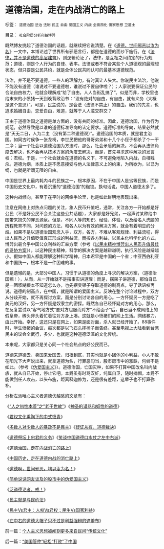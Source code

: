 # 道德治国，走在内战消亡的路上

标签： `道德治国` `法治` `法制` `民主` `自由` `爱国主义` `内战` `全面西化` `儒家思想` `卫道士` 

目录： `社会阶层分析利益博羿`

既然博友挑起了道德治国的话题，就继续把它说清楚。在《[道德，世间邪恶以汝为名](../../../2008/6/3/道德啊，世间邪恶，均以汝为名！.md)》一文中，本博论述了世界所有邪恶言行，都是在道德的面纱下施行。在《[法律，并不是道德的高层建筑](../../../2007/9/30/民主就是与民约法；法律并不是道德的上层建筑.md)》，则逻辑论证了，法律，是互相之间约定的行为规范；道德，则是个人行为的自律、表率。法律或者不符合某些个人道德观的最理想状态，但只要是公民共约，就是全体公民共同认可的最基本道德规范。



法治，并不是不要道德。一些人的理解力，有时真让人头大。你说民主法治，他说不能没有道德（谁说过不要道德啦，谁说过不要自律啦？）；人家说要保证公民的合法自由权力，他就会理解成“给了自由，人人当街乱搞了”。似是而非，学校里也给末来的小愤猪一天到晚背政治书：“没有绝对的自由，有自由，就有义务（大概是这个意思）”。可是，民主说的，是合法（法律不禁止）的自由。我们的先辈，也追求婚姻自由，恋爱自由，难道，就等于人人滥交群交？



正由于道德治国之道德是单方面的，没有共同的标准。因此，道德治国，作为行为规范，必然导致是以谁的道德标准导向的认定要求。道德标准的导向，结果必然就是“天无二日，人为二主（没有第二种道德观）”。道德治国的本质，就是君主治国。如同古时侯争一张龙椅，李世民把他的哥哥弟弟和十几个小侄子都杀了个一干二净；当一个社会以道德治国为方法时，那么，社会矛盾的解决，不会再从法律角度去解决，也不会再从技术方案的角度去解决，而是，首先寻求这种解决的发言权：君权。于是，一个社会就会在道德的名义下，不可避免地陷入内战，自相残杀。道德为纲，本质上是不愿意接受与他人法律意义上的约束，为所欲为，以已为纲，也就是所谓无限的自由。



中国是世界上最内耗内斗的民族之一，根本原因，不在于中国人是劣等民族，而是中国历史文化中，有着沉重的“道德治国”的枷锁。换句话说，中国人道德太多了。



这种内战倾向，甚至于在平时的网络争论里，也是如此鲜明地表现出来。



注意在网络上对热点问题的关注，象人民币升值吧，通常，关注各方一开始都是好公民（不是好公民不会关注这些公共话题），大家都是好兄弟，一起声讨某种给中国带来损失的罪恶源泉。但是，不同人等的知识、经验、体验，以及给名人洗脑的历程教育不同，对问题的方法，和各人以为有效的解决方案，就会有着明显的分歧。如果不是以道德治国观念入手，双方，各方，不难从客观规律、利益流程，得出人民币之升值贬值真正形成的利益流，而按各方利益，以民主化科学化的方式，博羿出最合乎中国公众利益的汇率方案（参考《[以民主精神博羿出人民币升值最佳的妥协方案](../../../2008/4/13/民主方式博羿出人民币升值最佳的妥协方案.md)》）。以这种民主精神，科学的解决方案是越辩越明，执行风险是越辩越小。假如中国人都能理解这种科学精神，日本迟早是中国的一个省；中亚西伯利亚和中国统一，根本不是一件困难的事。



但是遗憾的是，大部分中国人，习惯于从道德的角度上寻求的解决方案，（道德治国嘛！），从而，从一开始就不是摆事实讲道理；而是，摆架子讲道德，那怕自已是一团浆糊根本不知道怎么办，也先摆臭架子夺取道德的制高点，夺了话语权再说。道德的制高点，在中国，就是所谓的爱国主义。反映在整个讨论过程中，双方从分歧开始，就不再探讨方案，而是分别讨论各自的用心。一方怀疑另一方是吃了美元的汉奸，另一方怀疑是奴隶主的密探。既然各自已经怀疑对方的用心，那么，在反复尝试以“客气地方式”要对方屈服而对方“不给面子”后，自已当不成网络上的假皇帝，砖头斧头着忙着往对方身上凑。这就是小愤猪们的网上生活。网络暴力，由此开始。幸好，这还只是在网上，如果是面对面，杀人就已经开始了。88事件时，学生愤猪的会议，每次都是以飞石头摔椅子而告终。甚至电视上大陆看到台湾民主的议会全武行，多少，也就是这种道德泛滥的文化传统。



本来呢，大家都只是关心同一个社会热点的好公民而已。



道德来道德去，卖国来爱国去，归根到底，其实也就是小团体的小利益，小人不敢在阳光下大声说出来，就拿道德为名，行罪恶勾当，股市房市中的涨跌，何尝不是如此。（参考《[伪爱国主义](../../../2008/4/10/简单说说股市中的伪爱国主义.md)》）。道德治国，亡国灭种，如果不打算中国改名叫内战族，就从自已开始，停止它吧。本爵虽有时骂汉奸，纯属自卫，随时摘帽。本爵不能做到任人攻击，以头布施，距离释迦修为，还是很有差距，这辈子也不打算弥补。



分析左派唯心主义者道德优越感的文章有：

《[“人之初性本善”之“老于世故”](../../../2008/9/4/“人之初性本善”之“老于世故”.md)》《[神圣的谩骂和奴性的道德](../../../2009/4/12/神圣的愤怒谩骂和奴性的道德.md)》

《[君权文化熏陶下的中式愤青](../../../2008/8/23/君权文化熏陶下的中式愤青.md)》

《[多数人对少数人的暴政不是民主](../../../2008/10/6/俄国多数人对少数人暴政不是民主.md)》《[疑证从有，道德裁决](../../../2009/3/25/中国式诡辩：疑证从有，君权裁决.md)》

《[道德祭坛上忠君的义务](../../../2009/3/25/中国式诡辩：道德祭坛上忠君的义务.md)》《[笑谈中国道德口水仗之左中右派](../../../2009/1/28/笑谈中国道德口水仗之左中右派.md)》

《[道德治国，走在内战消亡的路上](../../../2008/7/30/道德治国，走在内战消亡的路上.md)》

《[中国历史，走在道德内战的消亡路上](../../../2008/10/25/明末历史在儒教道德口水仗中模糊.md)》

《[道德啊，世间邪恶，均以汝为名！](../../../2008/6/3/道德啊，世间邪恶，均以汝为名！.md)》

《[简单说说网友谈及的股市中的伪爱国主义](../../../2008/4/10/简单说说股市中的伪爱国主义.md)》

《[泛道德论者，戒！](../../../2008/5/19/和谐社会，各司其职！泛道德论者，戒！.md)》

《[民主就是与民约法](../../../2007/9/30/民主就是与民约法；法律并不是道德的上层建筑.md)》

《[民主Vs君主；人权Vs君权；民生Vs国家利益](../../../2008/7/28/民主Vs君主；人权Vs君权；民生Vs国家利益.md)》

《[左中右的道德大帽子只不过是利益强辩的遮羞布](http://blog.sina.com.cn/s/blog_5563a64d0100ccx7.html)》



前一篇：[个人主义思想被阉割更多来自民间“传统文化”](../../../2008/7/29/个人主义思想被阉割更多来自民间“传统文化”.md)

后一篇：[“美国管仲”轻松“打败”了中国](../../../2008/7/31/“美国管仲”轻松“打败”了中国.md)